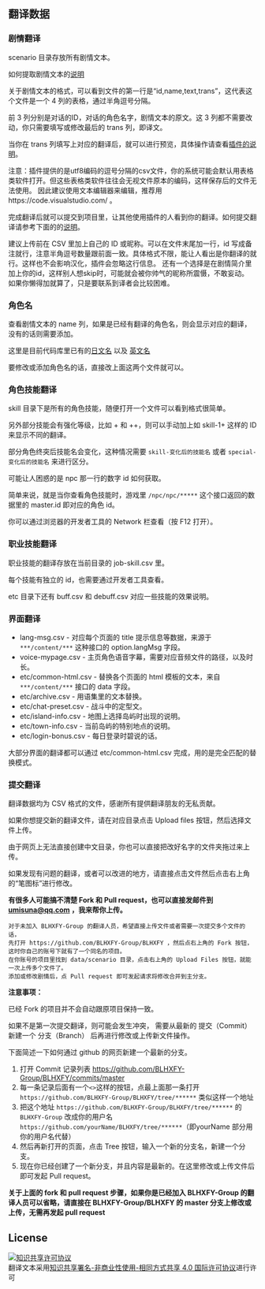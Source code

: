 ## 翻译数据
### 剧情翻译
scenario 目录存放所有剧情文本。

如何提取剧情文本的[说明](https://github.com/biuuu/BLHXFY/blob/master/src/README.md)

关于剧情文本的格式，可以看到文件的第一行是“id,name,text,trans”，这代表这个文件是一个 4 列的表格，通过半角逗号分隔。

前 3 列分别是对话的ID，对话的角色名字，剧情文本的原文。这 3 列都不需要改动，你只需要填写或修改最后的 trans 列，即译文。

当你在 trans 列填写上对应的翻译后，就可以进行预览，具体操作请查看[插件的说明](https://github.com/biuuu/BLHXFY/blob/master/src/README.md)。

注意：插件提供的是utf8编码的逗号分隔的csv文件，你的系统可能会默认用表格类软件打开。但这些表格类软件往往会无视文件原本的编码，这样保存后的文件无法使用。
因此建议使用文本编辑器来编辑，推荐用https://code.visualstudio.com/ 。

完成翻译后就可以提交到项目里，让其他使用插件的人看到你的翻译。如何提交翻译请参考下面的的[说明](#提交翻译)。

  建议上传前在 CSV 里加上自己的 ID 或昵称。可以在文件末尾加一行，id 写成备注就行，注意半角逗号数量跟前面一致。具体格式不限，能让人看出是你翻译的就行。这样也不会影响汉化，插件会忽略这行信息。
  还有一个选择是在剧情简介里加上你的id，这样别人想skip时，可能就会被你帅气的昵称所震慑，不敢妄动。
  如果你懒得加就算了，只是要联系到译者会比较困难。

### 角色名
查看剧情文本的 name 列，如果是已经有翻译的角色名，则会显示对应的翻译，没有的话则需要添加。

这里是目前代码库里已有的[日文名](https://github.com/BLHXFY-Group/BLHXFY/blob/master/data/npc-name-jp.csv) 以及 [英文名](https://github.com/BLHXFY-Group/BLHXFY/blob/master/data/npc-name-en.csv)

要修改或添加角色名的话，直接改上面这两个文件就可以。

### 角色技能翻译
skill 目录下是所有的角色技能，随便打开一个文件可以看到格式很简单。

另外部分技能会有强化等级，比如 + 和 ++，则可以手动加上如 skill-1+ 这样的 ID 来显示不同的翻译。

部分角色终突后技能名会变化，这种情况需要 `skill-变化后的技能名` 或者 `special-变化后的技能名` 来进行区分。

可能让人困惑的是 npc 那一行的数字 id 如何获取。

简单来说，就是当你查看角色技能时，游戏里 `/npc/npc/*****` 这个接口返回的数据里的 master.id 即对应的角色 id。

你可以通过浏览器的开发者工具的 Network 栏查看（按 F12 打开）。

### 职业技能翻译
职业技能的翻译存放在当前目录的 job-skill.csv 里。

每个技能有独立的 id，也需要通过开发者工具查看。

etc 目录下还有 buff.csv 和 debuff.csv 对应一些技能的效果说明。

### 界面翻译

* lang-msg.csv - 对应每个页面的 title 提示信息等数据，来源于 `***/content/***` 这种接口的 option.langMsg 字段。
* voice-mypage.csv - 主页角色语音字幕，需要对应音频文件的路径，以及时长。
* etc/common-html.csv - 替换各个页面的 html 模板的文本，来自 `***/content/***` 接口的 data 字段。
* etc/archive.csv - 用语集里的文本替换。
* etc/chat-preset.csv - 战斗中的定型文。
* etc/island-info.csv - 地图上选择岛屿时出现的说明。
* etc/town-info.csv - 当前岛屿的特别地点的说明。
* etc/login-bonus.csv - 每日登录时碧说的话。

大部分界面的翻译都可以通过 etc/common-html.csv 完成，用的是完全匹配的替换模式。

### 提交翻译
翻译数据均为 CSV 格式的文件，感谢所有提供翻译朋友的无私贡献。

如果你想提交新的翻译文件，请在对应目录点击 Upload files 按钮，然后选择文件上传。

由于网页上无法直接创建中文目录，你也可以直接把改好名字的文件夹拖过来上传。

如果发现有问题的翻译，或者可以改进的地方，请直接点击文件然后点击右上角的“笔图标”进行修改。

**有很多人可能搞不清楚 Fork 和 Pull request，也可以直接发邮件到 umisuna@qq.com ，我来帮你上传。**

```
对于未加入 BLHXFY-Group 的翻译人员，希望直接上传文件或者需要一次提交多个文件的话，
先打开 https://github.com/BLHXFY-Group/BLHXFY ，然后点右上角的 Fork 按钮，这时你自己的账号下就有了一个同名的项目。
在你账号的项目里找到 data/scenario 目录，点击右上角的 Upload Files 按钮，就能一次上传多个文件了。
添加或修改剧情后，点 Pull request 即可发起请求将修改合并到主分支。
```

**注意事项：**

已经 Fork 的项目并不会自动跟原项目保持一致。

如果不是第一次提交翻译，则可能会发生冲突，
需要从最新的 提交（Commit） 新建一个 分支（Branch） 后再进行修改或上传新文件操作。

下面简述一下如何通过 github 的网页新建一个最新的分支。
1. 打开 Commit 记录列表 https://github.com/BLHXFY-Group/BLHXFY/commits/master
2. 每一条记录后面有一个`<>`这样的按钮，点最上面那一条打开 `https://github.com/BLHXFY-Group/BLHXFY/tree/******` 类似这样一个地址
3. 把这个地址 `https://github.com/BLHXFY-Group/BLHXFY/tree/******` 的 `BLHXFY-Group` 改成你的用户名 `https://github.com/yourName/BLHXFY/tree/******`（即yourName 部分用你的用户名代替）
4. 然后再新打开的页面，点击 Tree 按钮，输入一个新的分支名，新建一个分支。
5. 现在你已经创建了一个新分支，并且内容是最新的。在这里修改或上传文件后即可发起 Pull request。

**关于上面的 fork 和 pull request 步骤，如果你是已经加入 BLHXFY-Group 的翻译人员可以省略，请直接在 BLHXFY-Group/BLHXFY 的 master 分支上修改或上传，无需再发起 pull request**

## License
<a rel="license" href="http://creativecommons.org/licenses/by-nc-sa/4.0/"><img alt="知识共享许可协议" style="border-width:0" src="https://i.creativecommons.org/l/by-nc-sa/4.0/88x31.png" /></a><br />翻译文本采用<a rel="license" href="http://creativecommons.org/licenses/by-nc-sa/4.0/">知识共享署名-非商业性使用-相同方式共享 4.0 国际许可协议</a>进行许可
